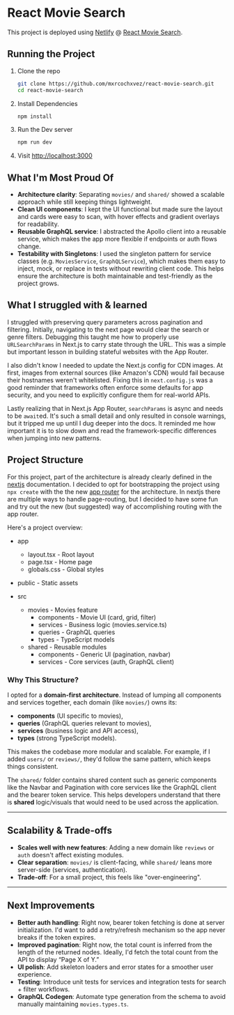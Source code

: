 # React Movie Search
This project is deployed using [Netlify](https://netlify.com/) @ [React Movie Search](https://marco-react-movies-search.netlify.app/).

## Running the Project

1. Clone the repo	
	 ```bash
	 git clone https://github.com/mxrcochxvez/react-movie-search.git
	 cd react-movie-search
	```
2. Install Dependencies
	```bash
	npm install
	```
3. Run the Dev server
	```bash
	npm run dev
	```
4. Visit [http://localhost:3000](http://localhost:3000)

## What I'm Most Proud Of

- **Architecture clarity**: Separating `movies/` and `shared/` showed a scalable approach while still keeping things lightweight.
- **Clean UI components**: I kept the UI functional but made sure the layout and cards were easy to scan, with hover effects and gradient overlays for readability.
- **Reusable GraphQL service**: I abstracted the Apollo client into a reusable service, which makes the app more flexible if endpoints or auth flows change.
- **Testability with Singletons**: I used the singleton pattern for service classes (e.g. `MoviesService`, `GraphQLService`), which makes them easy to inject, mock, or replace in tests without rewriting client code.
This helps ensure the architecture is both maintainable and test-friendly as the project grows.

## What I struggled with & learned
I struggled with preserving query parameters across pagination and filtering. Initially, navigating to the next page would clear the search or genre filters.
Debugging this taught me how to properly use `URLSearchParams` in Next.js to carry state through the URL. This was a simple but important lesson in building stateful websites with the App Router.

I also didn't know I needed to update the Next.js config for CDN images. At first, images from external sources (like Amazon's CDN) would fail because their hostnames weren't
whitelisted. Fixing this in `next.config.js` was a good reminder that frameworks often enforce some defaults for app security, and you need to explicitly configure them for real-world APIs.

Lastly realizing that in Next.js App Router, `searchParams` is async and needs to be `await`ed. It's such a small detail and only resulted in console warnings, but it tripped me up until I
dug deeper into the docs. It reminded me how important it is to slow down and read the framework-specific differences when jumping into new patterns.

## Project Structure

For this project, part of the architecture is already clearly defined in the [nextjs](https://nextjs.org/docs) documentation. I decided
to opt for bootstrapping the project using `npx create` with the the new [app router](https://nextjs.org/docs/app) for the architecture. In nextjs
there are multiple ways to handle page-routing, but I decided to have some fun and try out the new (but suggested) way of accomplishing routing
with the app router.

Here's a project overview:

- app
	- layout.tsx - Root layout
	- page.tsx - Home page
	- globals.css - Global styles

- public - Static assets

- src
	- movies - Movies feature
		- components - Movie UI (card, grid, filter)
		- services - Business logic (movies.service.ts)
		- queries - GraphQL queries
		- types - TypeScript models
	- shared - Reusable modules
		- components - Generic UI (pagination, navbar)
		- services - Core services (auth, GraphQL client)

### Why This Structure?

I opted for a **domain-first architecture**. Instead of lumping all components and services together, each domain (like `movies/`) owns its:

- **components** (UI specific to movies),
- **queries** (GraphQL queries relevant to movies),
- **services** (business logic and API access),
- **types** (strong TypeScript models).

This makes the codebase more modular and scalable. For example, if I added `users/` or `reviews/`, they'd follow the same pattern, which keeps things consistent.

The `shared/` folder contains shared content such as generic components like the Navbar and Pagination with core services like the GraphQL client and the bearer token service.
This helps developers understand that there is __shared__ logic/visuals that would need to be used across the application.

---

## Scalability & Trade-offs

- **Scales well with new features**: Adding a new domain like `reviews` or `auth` doesn't affect existing modules.
- **Clear separation**: `movies/` is client-facing, while `shared/` leans more server-side (services, authentication).
- **Trade-off**: For a small project, this feels like "over-engineering".

---

## Next Improvements

- **Better auth handling**: Right now, bearer token fetching is done at server initialization. I'd want to add a retry/refresh mechanism so the app never breaks if the token expires.
- **Improved pagination**: Right now, the total count is inferred from the length of the returned nodes. Ideally, I'd fetch the total count from the API to display “Page X of Y.”
- **UI polish**: Add skeleton loaders and error states for a smoother user experience.
- **Testing**: Introduce unit tests for services and integration tests for search + filter workflows.
- **GraphQL Codegen**: Automate type generation from the schema to avoid manually maintaining `movies.types.ts`.
